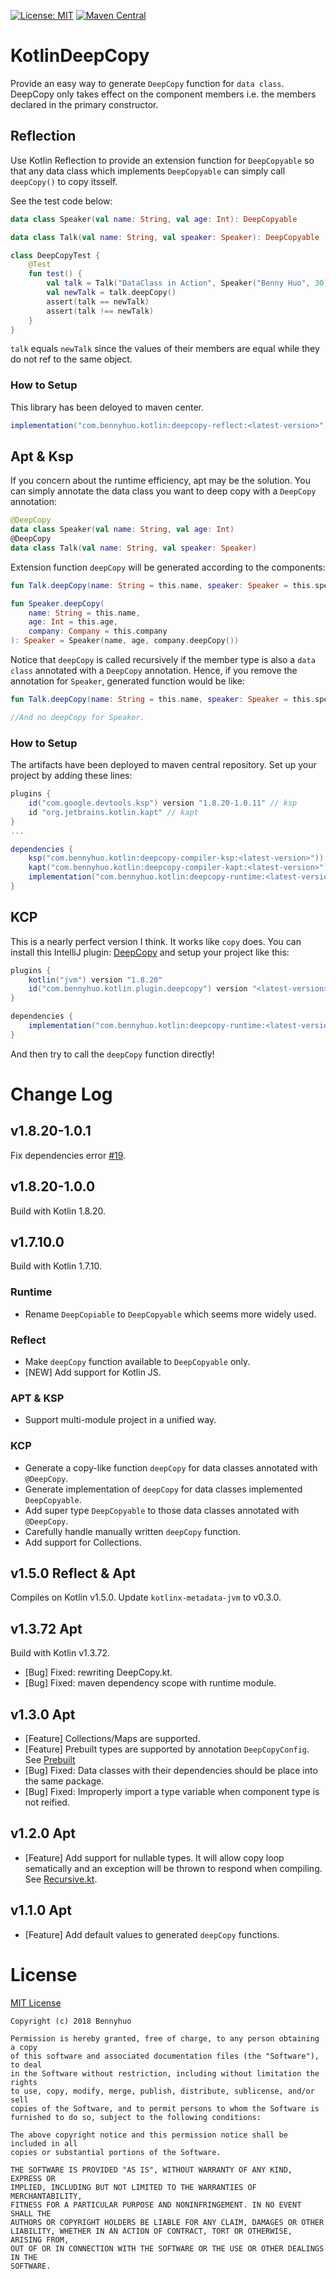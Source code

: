 [![License: MIT](https://img.shields.io/badge/License-MIT-yellow.svg)](LICENSE) [![Maven Central](https://maven-badges.herokuapp.com/maven-central/com.bennyhuo.kotlin/deepcopy-reflect/badge.svg)](https://maven-badges.herokuapp.com/maven-central/com.bennyhuo.kotlin/deepcopy-reflect)


# KotlinDeepCopy

Provide an easy way to generate `DeepCopy` function for `data class`. DeepCopy only takes effect on the component members i.e. the members declared in the primary constructor.

## Reflection

Use Kotlin Reflection to provide an extension function for `DeepCopyable` so that any data class which implements `DeepCopyable` can simply call `deepCopy()` to copy itsself.

See the test code below: 

```kotlin
data class Speaker(val name: String, val age: Int): DeepCopyable

data class Talk(val name: String, val speaker: Speaker): DeepCopyable

class DeepCopyTest {
    @Test
    fun test() {
        val talk = Talk("DataClass in Action", Speaker("Benny Huo", 30))
        val newTalk = talk.deepCopy()
        assert(talk == newTalk)
        assert(talk !== newTalk)
    }
}
```

`talk` equals `newTalk` since the values of their members are equal while they do not ref to the same object.

### How to Setup

This library has been deloyed to maven center. 

```gradle
implementation("com.bennyhuo.kotlin:deepcopy-reflect:<latest-version>")
```

## Apt & Ksp

If you concern about the runtime efficiency, apt may be the solution. You can simply annotate the data class you want to deep copy with a `DeepCopy` annotation:

```kotlin
@DeepCopy
data class Speaker(val name: String, val age: Int)
@DeepCopy
data class Talk(val name: String, val speaker: Speaker)
```

Extension function `deepCopy` will be generated according to the components:

```kotlin
fun Talk.deepCopy(name: String = this.name, speaker: Speaker = this.speaker): Talk = Talk(name, speaker.deepCopy())

fun Speaker.deepCopy(
    name: String = this.name,
    age: Int = this.age,
    company: Company = this.company
): Speaker = Speaker(name, age, company.deepCopy()) 
```

Notice that `deepCopy` is called recursively if the member type is also a `data class` annotated with a `DeepCopy` annotation. Hence, if you remove the annotation for `Speaker`, generated function would be like:

```kotlin
fun Talk.deepCopy(name: String = this.name, speaker: Speaker = this.speaker): Talk = Talk(name, speaker)

//And no deepCopy for Speaker.
```

### How to Setup

The artifacts have been deployed to maven central repository. Set up your project by adding these lines:

```gradle
plugins {
    id("com.google.devtools.ksp") version "1.8.20-1.0.11" // ksp
    id "org.jetbrains.kotlin.kapt" // kapt
}
...

dependencies {
    ksp("com.bennyhuo.kotlin:deepcopy-compiler-ksp:<latest-version>")) // ksp
    kapt("com.bennyhuo.kotlin:deepcopy-compiler-kapt:<latest-version>") // kapt
    implementation("com.bennyhuo.kotlin:deepcopy-runtime:<latest-version>")
}
```

## KCP

This is a nearly perfect version I think. It works like `copy` does. You can install this IntelliJ plugin: [DeepCopy](https://plugins.jetbrains.com/plugin/19915-deepcopy-for-kotlin-data-class) and setup your project like this:

```gradle
plugins {
    kotlin("jvm") version "1.8.20"
    id("com.bennyhuo.kotlin.plugin.deepcopy") version "<latest-version>"
}

dependencies {
    implementation("com.bennyhuo.kotlin:deepcopy-runtime:<latest-version>")
}
```

And then try to call the `deepCopy` function directly!

# Change Log

## v1.8.20-1.0.1

Fix dependencies error [#19](https://github.com/bennyhuo/KotlinDeepCopy/issues/19).

## v1.8.20-1.0.0

Build with Kotlin 1.8.20.

## v1.7.10.0 

Build with Kotlin 1.7.10. 

### Runtime

* Rename `DeepCopiable` to `DeepCopyable` which seems more widely used.

### Reflect

* Make `deepCopy` function available to `DeepCopyable` only.  
* [NEW] Add support for Kotlin JS.

### APT & KSP

* Support multi-module project in a unified way.

### KCP

* Generate a copy-like function `deepCopy` for data classes annotated with `@DeepCopy`.
* Generate implementation of `deepCopy` for data classes implemented `DeepCopyable`.
* Add super type `DeepCopyable` to those data classes annotated with `@DeepCopy`.
* Carefully handle manually written `deepCopy` function.
* Add support for Collections.

## v1.5.0 Reflect & Apt

Compiles on Kotlin v1.5.0. Update `kotlinx-metadata-jvm` to v0.3.0.

## v1.3.72 Apt

Build with Kotlin v1.3.72.

* [Bug] Fixed: rewriting DeepCopy.kt.
* [Bug] Fixed: maven dependency scope with runtime module.

## v1.3.0 Apt

* [Feature] Collections/Maps are supported. 
* [Feature] Prebuilt types are supported by annotation `DeepCopyConfig`. See [Prebuilt](apt-impl/sample/src/main/kotlin/com/bennyhuo/kotlin/deepcopy/sample/prebuilt/PrebuiltClass.kt)
* [Bug] Fixed: Data classes with their dependencies should be place into the same package.
* [Bug] Fixed: Improperly import a type variable when component type is not reified.

## v1.2.0 Apt

* [Feature] Add support for nullable types. It will allow copy loop sematically and an exception will be thrown to respond when compiling. See [Recursive.kt](apt-impl/sample/src/main/kotlin/com/bennyhuo/kotlin/deepcopy/sample/recursive/Recursive.kt).

## v1.1.0 Apt 

* [Feature] Add default values to generated `deepCopy` functions.

# License

[MIT License](LICENSE)

    Copyright (c) 2018 Bennyhuo
    
    Permission is hereby granted, free of charge, to any person obtaining a copy
    of this software and associated documentation files (the "Software"), to deal
    in the Software without restriction, including without limitation the rights
    to use, copy, modify, merge, publish, distribute, sublicense, and/or sell
    copies of the Software, and to permit persons to whom the Software is
    furnished to do so, subject to the following conditions:
    
    The above copyright notice and this permission notice shall be included in all
    copies or substantial portions of the Software.
    
    THE SOFTWARE IS PROVIDED "AS IS", WITHOUT WARRANTY OF ANY KIND, EXPRESS OR
    IMPLIED, INCLUDING BUT NOT LIMITED TO THE WARRANTIES OF MERCHANTABILITY,
    FITNESS FOR A PARTICULAR PURPOSE AND NONINFRINGEMENT. IN NO EVENT SHALL THE
    AUTHORS OR COPYRIGHT HOLDERS BE LIABLE FOR ANY CLAIM, DAMAGES OR OTHER
    LIABILITY, WHETHER IN AN ACTION OF CONTRACT, TORT OR OTHERWISE, ARISING FROM,
    OUT OF OR IN CONNECTION WITH THE SOFTWARE OR THE USE OR OTHER DEALINGS IN THE
    SOFTWARE.


